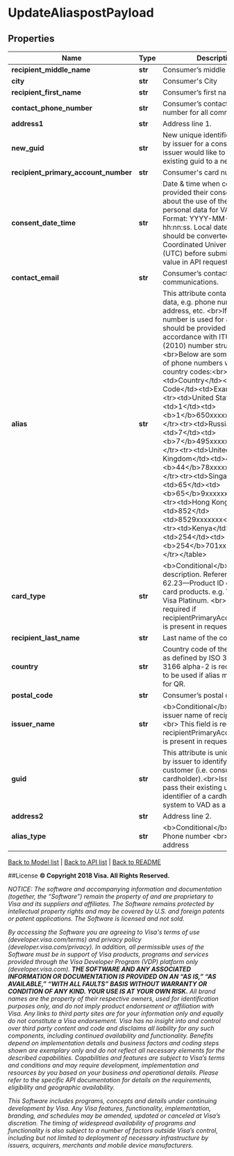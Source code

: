 # UpdateAliaspostPayload

## Properties
Name | Type | Description | Notes
------------ | ------------- | ------------- | -------------
**recipient_middle_name** | **str** | Consumer’s middle name. | [optional] 
**city** | **str** | Consumer&#39;s City | [optional] 
**recipient_first_name** | **str** | Consumer’s first name. | [optional] 
**contact_phone_number** | **str** | Consumer’s contact phone number for all communications. | [optional] 
**address1** | **str** | Address line 1. | [optional] 
**new_guid** | **str** | New unique identifier generated by issuer for a consumer if issuer would like to change the existing guid to a new value. | [optional] 
**recipient_primary_account_number** | **str** | Consumer&#39;s card number. | [optional] 
**consent_date_time** | **str** | Date &amp; time when consumer has provided their consent to issuer about the use of their personal personal data for VAD service. Format: YYYY-MM-DD hh:nn:ss.  Local date and time should be converted to Coordinated Universal Time (UTC) before submitting this value in API request. | [optional] 
**contact_email** | **str** | Consumer’s contact email for all communications. | [optional] 
**alias** | **str** | This attribute contains the alias data, e.g. phone number, email address, etc. &lt;br&gt;If phone number is used for alias, this should be provided in accordance with ITU-T E.164 (2010) number structure.&lt;br&gt;Below are some examples of phone numbers with different country codes:&lt;br&gt;&lt;table&gt;&lt;tr&gt;&lt;td&gt;Country&lt;/td&gt;&lt;td&gt;Country Code&lt;/td&gt;&lt;td&gt;Examples&lt;/td&gt;&lt;tr&gt;&lt;td&gt;United States&lt;/td&gt;&lt;td&gt;1&lt;/td&gt;&lt;td&gt;&lt;b&gt;1&lt;/b&gt;650xxxxxxx&lt;/td&gt;&lt;/tr&gt;&lt;tr&gt;&lt;td&gt;Russia&lt;/td&gt;&lt;td&gt;7&lt;/td&gt;&lt;td&gt;&lt;b&gt;7&lt;/b&gt;495xxxxxxx&lt;/td&gt;&lt;/tr&gt;&lt;tr&gt;&lt;td&gt;United Kingdom&lt;/td&gt;&lt;td&gt;44&lt;/td&gt;&lt;td&gt;&lt;b&gt;44&lt;/b&gt;78xxxxxxxx&lt;/td&gt;&lt;/tr&gt;&lt;tr&gt;&lt;td&gt;Singapore&lt;/td&gt;&lt;td&gt;65&lt;/td&gt;&lt;td&gt;&lt;b&gt;65&lt;/b&gt;9xxxxxxx&lt;/td&gt;&lt;/tr&gt;&lt;tr&gt;&lt;td&gt;Hong Kong&lt;/td&gt;&lt;td&gt;852&lt;/td&gt;&lt;td&gt;8529xxxxxxx&lt;/td&gt;&lt;/tr&gt;&lt;tr&gt;&lt;td&gt;Kenya&lt;/td&gt;&lt;td&gt;254&lt;/td&gt;&lt;td&gt;&lt;b&gt;254&lt;/b&gt;701xxxxxx&lt;/td&gt;&lt;/tr&gt;&lt;/table&gt; | [optional] 
**card_type** | **str** | &lt;b&gt;Conditional&lt;/b&gt;. Card type description. Reference to Field 62.23—Product ID of available card products. e.g. Visa Classic, Visa Platinum. &lt;br&gt;This field is required if recipientPrimaryAccountNumber is present in request | [optional] 
**recipient_last_name** | **str** | Last name of the consumer. | [optional] 
**country** | **str** | Country code of the consumer as defined by ISO 3166.  ISO 3166 alpha-2 is recommended to be used if alias may be used for QR. | [optional] 
**postal_code** | **str** | Consumer’s postal code | [optional] 
**issuer_name** | **str** | &lt;b&gt;Conditional&lt;/b&gt;. This is the issuer name of recipient’s card.&lt;br&gt; This field is required if recipientPrimaryAccountNumber is present in request | [optional] 
**guid** | **str** | This attribute is uniquely used by issuer to identify their customer (i.e. consumer cardholder).&lt;br&gt;Issuer may pass their existing unique identifier of a cardholder of their system to VAD as a guid. | 
**address2** | **str** | Address line 2. | [optional] 
**alias_type** | **str** | &lt;b&gt;Conditional&lt;/b&gt;. &lt;br&gt;“01” – Phone number &lt;br&gt;“02” – email address | [optional] 

[Back to Model list](../README.md#documentation-for-models)   |   [Back to API list](../README.md#documentation-for-api-endpoints)   |   [Back to README](../README.md)



##License
**© Copyright 2018 Visa. All Rights Reserved.**

*NOTICE: The software and accompanying information and documentation (together, the “Software”) remain the property of
and are proprietary to Visa and its suppliers and affiliates. The Software remains protected by intellectual property
rights and may be covered by U.S. and foreign patents or patent applications. The Software is licensed and not sold.*

*By accessing the Software you are agreeing to Visa's terms of use (developer.visa.com/terms) and privacy policy (developer.visa.com/privacy).
In addition, all permissible uses of the Software must be in support of Visa products, programs and services provided
through the Visa Developer Program (VDP) platform only (developer.visa.com). **THE SOFTWARE AND ANY ASSOCIATED
INFORMATION OR DOCUMENTATION IS PROVIDED ON AN “AS IS,” “AS AVAILABLE,” “WITH ALL FAULTS” BASIS WITHOUT WARRANTY OR
CONDITION OF ANY KIND. YOUR USE IS AT YOUR OWN RISK.** All brand names are the property of their respective owners, used for identification purposes only, and do not imply
product endorsement or affiliation with Visa. Any links to third party sites are for your information only and equally
do not constitute a Visa endorsement. Visa has no insight into and control over third party content and code and disclaims
all liability for any such components, including continued availability and functionality. Benefits depend on implementation
details and business factors and coding steps shown are exemplary only and do not reflect all necessary elements for the
described capabilities. Capabilities and features are subject to Visa’s terms and conditions and may require development,
implementation and resources by you based on your business and operational details. Please refer to the specific
API documentation for details on the requirements, eligibility and geographic availability.*

*This Software includes programs, concepts and details under continuing development by Visa. Any Visa features,
functionality, implementation, branding, and schedules may be amended, updated or canceled at Visa’s discretion.
The timing of widespread availability of programs and functionality is also subject to a number of factors outside Visa’s control,
including but not limited to deployment of necessary infrastructure by issuers, acquirers, merchants and mobile device manufacturers.*